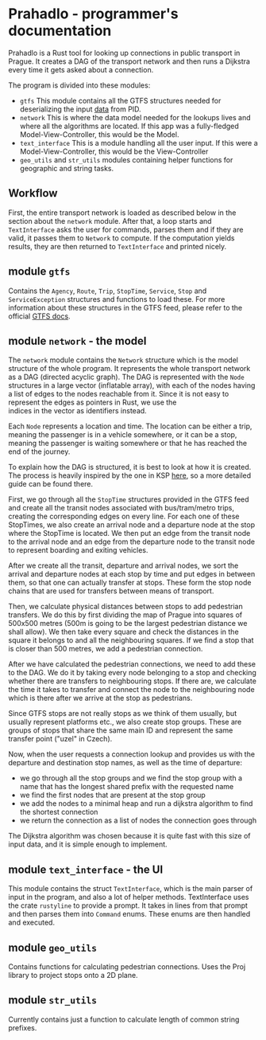 # Prahadlo - programmer's documentation
Prahadlo is a Rust tool for looking up connections in public transport in Prague.
It creates a DAG of the transport network and then runs a Dijkstra every time it gets asked about
a connection.

The program is divided into these modules:
  * `gtfs`
  This module contains all the GTFS structures needed for deserializing the input [data](http://data.pid.cz/PID_GTFS.zip) from PID.
  * `network`
  This is where the data model needed for the lookups lives and where all the algorithms are located. If this app was a fully-fledged Model-View-Controller, this would be the Model.
  * `text_interface`
  This is a module handling all the user input. If this were a Model-View-Controller, this would be the View-Controller
  * `geo_utils` and `str_utils`
  modules containing helper functions for geographic and string tasks.

## Workflow
First, the entire transport network is loaded as described below in the section about the `network` module. 
After that, a loop starts and `TextInterface` asks the user for commands, parses them and if they are valid, it passes them
to `Network` to compute. If the computation yields results, they are then returned to `TextInterface` and printed nicely.

## module `gtfs`
Contains the `Agency`, `Route`, `Trip`, `StopTime`, `Service`, `Stop` and `ServiceException` structures
and functions to load these. For more information about these structures in the GTFS feed, please
refer to the official [GTFS docs](https://developers.google.com/transit/gtfs/reference/).

## module `network` - the model
The `network` module contains the `Network` structure which is the model structure of the whole program.
It represents the whole transport network as a DAG (directed acyclic graph). The DAG is represented
with the `Node` structures in a large vector (inflatable array), with each of the nodes having a list of edges
to the nodes reachable from it. Since it is not easy to represent the edges as pointers in Rust, we use the  
indices in the vector as identifiers instead.

Each `Node` represents a location and time. The location can be either a trip, meaning the passenger
is in a vehicle somewhere, or it can be a stop, meaning the passenger is waiting somewhere or that he has reached the
end of the journey.

To explain how the DAG is structured, it is best to look at how it is created. The process is heavily
inspired by the one in KSP [here](http://ksp.mff.cuni.cz/h/ulohy/32/zadani3.html#task-32-3-6), so a more detailed
guide can be found there.

First, we go through all the `StopTime` structures provided in the GTFS feed and create all the transit nodes
associated with bus/tram/metro trips, creating the corresponding edges on every line. For each one of these StopTimes,
we also create an arrival node and a departure node at the stop where the StopTime is located. We then put
an edge from the transit node to the arrival node and an edge from the departure node to the transit node to
represent boarding and exiting vehicles.

After we create all the transit, departure and arrival nodes, we sort the arrival and departure nodes
at each stop by time and put edges in between them, so that one can actually transfer at stops. These form the stop node
chains that are used for transfers between means of transport.

Then, we calculate physical distances between stops to add pedestrian transfers. We do this by first
dividing the map of Prague into squares of 500x500 metres (500m is going to be the largest pedestrian
distance we shall allow). We then take every square and check the distances in the square it belongs
to and all the neighbouring squares. If we find a stop that is closer than 500 metres, we add
a pedestrian connection.

After we have calculated the pedestrian connections, we need to add these to the DAG. We do it
by taking every node belonging to a stop and checking whether there are transfers to neighbouring
stops. If there are, we calculate the time it takes to transfer and connect the node to the neighbouring
node which is there after we arrive at the stop as pedestrians.

Since GTFS stops are not really stops as we think of them usually, but usually represent platforms etc.,
we also create stop groups. These are groups of stops that share the same main ID and represent the same transfer point 
("uzel" in Czech).

Now, when the user requests a connection lookup and provides us with the departure and destination stop names, as well
as the time of departure:
  * we go through all the stop groups and we find the stop group with a name that has the longest shared prefix with the requested name
  * we find the first nodes that are present at the stop group
  * we add the nodes to a minimal heap and run a dijkstra algorithm to find the shortest connection
  * we return the connection as a list of nodes the connection goes through

The Dijkstra algorithm was chosen because it is quite fast with this size of input data,
and it is simple enough to implement.  

## module `text_interface` - the UI
This module contains the struct `TextInterface`, which is the main parser of input in the program,
and also a lot of helper methods. TextInterface uses the crate `rustyline` to provide a prompt.
It takes in lines from that prompt and then parses them into `Command` enums. These enums are then handled
and executed.

## module `geo_utils`
Contains functions for calculating pedestrian connections. Uses the Proj library to project stops onto a 2D plane.

## module `str_utils`
Currently contains just a function to calculate length of common string prefixes.